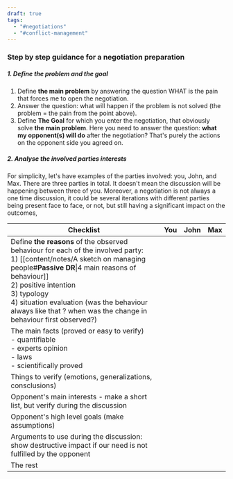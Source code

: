 ```yaml
---
draft: true
tags:
  - "#negotiations"
  - "#conflict-management"
---
```

### Step by step guidance for a negotiation preparation

##### 1. Define the problem and the goal
1. Define **the main problem** by answering the question WHAT is the pain that forces me to open the negotiation.
2. Answer the question: what will happen if the problem is not solved (the problem = the pain from the point above).
3. Define **The Goal** for which you enter the negotiation, that obviously solve **the main problem**. Here you need to answer the question: **what my opponent(s) will do** after the negotiation? That's purely the actions on the opponent side you agreed on.
##### 2. Analyse the involved parties interests
For simplicity, let's have examples of the parties involved: you, John, and Max. There are three parties in total. It doesn't mean the discussion will be happening between three of you. Moreover, a negotiation is not always a one time discussion, it could be several iterations with different parties being present face to face, or not, but still having a significant impact on the outcomes,


| Checklist                                                                                                                                                                                                                                                                                                                                    | You | John | Max |
| -------------------------------------------------------------------------------------------------------------------------------------------------------------------------------------------------------------------------------------------------------------------------------------------------------------------------------------------- | --- | ---- | --- |
| Define **the reasons** of the observed behaviour for each of the involved party: <br>1) [[content/notes/A sketch on managing people#**Passive DR**\|4 main reasons of behaviour]]<br>2) positive intention<br>3) typology<br>4) situation evaluation (was the behaviour always like that ? when was the change in behaviour first observed?) |     |      |     |
| The main facts (proved or easy to verify)<br>- quantifiable <br>- experts opinion<br>- laws<br>- scientifically proved                                                                                                                                                                                                                       |     |      |     |
| Things to verify (emotions, generalizations, consclusions)                                                                                                                                                                                                                                                                                   |     |      |     |
| Opponent's main interests - make a short list, but verify during the discussion                                                                                                                                                                                                                                                              |     |      |     |
| Opponent's high level goals (make assumptions)                                                                                                                                                                                                                                                                                               |     |      |     |
| Arguments to use during the discussion: show destructive impact if our need is not fulfilled by the opponent                                                                                                                                                                                                                                 |     |      |     |
| The rest                                                                                                                                                                                                                                                                                                                                     |     |      |     |

